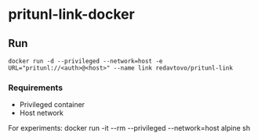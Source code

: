 # pritunl-link-docker

## Run
```
docker run -d --privileged --network=host -e URL="pritunl://<auth>@<host>" --name link redavtovo/pritunl-link
```

### Requirements

* Privileged container
* Host network

For experiments:
  docker run -it --rm --privileged --network=host alpine sh
